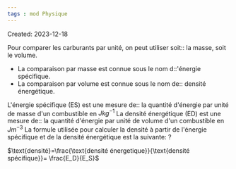 ```yaml
---
tags : mod Physique
---
```

Created: 2023-12-18

Pour comparer les carburants par unité, on peut utiliser soit:: la masse, soit le volume. 
- La comparaison par masse est connue sous le nom d::'énergie spécifique. 
- La comparaison par volume est connue sous le nom de:: densité énergétique. 

L'énergie spécifique (ES) est une mesure de:: la quantité d'énergie par unité de masse d'un combustible en $Jkg^{−1}$ 
La densité énergétique (ED) est une mesure de:: la quantité d'énergie par unité de volume d'un combustible en $Jm^{−3}$ 
La formule utilisée pour calculer la densité à partir de l'énergie spécifique et de la densité énergétique est la suivante: 
?

$\text{densité}=\frac{\text{densité énergetique}}{\text{densité spécifique}}= \frac{E_D}{E_S}$  
